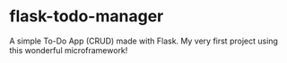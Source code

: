 # flask-todo-manager
A simple To-Do App (CRUD) made with Flask. My very first project using this wonderful microframework!
